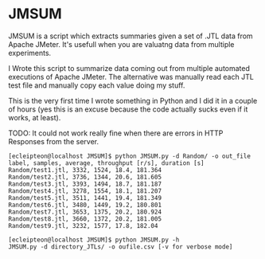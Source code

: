 # JMSUM
JMSUM is a script which extracts summaries given a set of .JTL data from Apache JMeter. It's usefull when you are valuatng data from multiple experiments. 

I Wrote this script to summarize data coming out from multiple automated executions of Apache JMeter. The alternative was manually read each JTL test file and manually copy each value doing my stuff.

This is the very first time I wrote something in Python and I did it in a couple of hours (yes this is an excuse because the code actually sucks even if it works, at least).

TODO:  It could not work really fine when there are errors in HTTP Responses from the server. 

```
[ecleipteon@localhost JMSUM]$ python JMSUM.py -d Random/ -o out_file 
label, samples, average, throughput [r/s], duration [s]
Random/test1.jtl, 3332, 1524, 18.4, 181.364
Random/test2.jtl, 3736, 1344, 20.6, 181.605
Random/test3.jtl, 3393, 1494, 18.7, 181.187
Random/test4.jtl, 3278, 1554, 18.1, 181.207
Random/test5.jtl, 3511, 1441, 19.4, 181.349
Random/test6.jtl, 3480, 1449, 19.2, 180.801
Random/test7.jtl, 3653, 1375, 20.2, 180.924
Random/test8.jtl, 3660, 1372, 20.2, 181.005
Random/test9.jtl, 3232, 1577, 17.8, 182.04
``````
``````
[ecleipteon@localhost JMSUM]$ python JMSUM.py -h
JMSUM.py -d directory_JTLs/ -o oufile.csv [-v for verbose mode] 
``````

